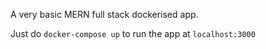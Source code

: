 A very basic MERN full stack dockerised app.

Just do `docker-compose up` to run the app at `localhost:3000`